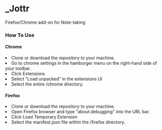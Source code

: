 # _Jottr
Firefox/Chrome add-on for Note-taking

### How To Use

#### Chrome
  <li>Clone or download the repository to your machine.</li>
  <li>Go to chrome settings in the hamburger menu on the right-hand side of your toolbar.</li>
  <li>Click Extensions</li>
  <li>Select "Load unpacked" in the extensions UI</li>
  <li>Select the entire /chrome directory.</li>

#### Firefox
  <li>Clone or download the repository to your machine.</li>
  <li>Open Firefox browser and type "about:debugging" into the URL bar.</li>
  <li>Click Load Temporary Extension</li>
  <li>Select the manifest.json file within the /firefox directory.</li>
